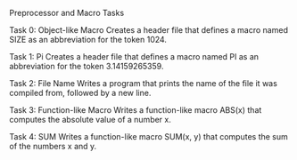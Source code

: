 Preprocessor and Macro Tasks

Task 0: Object-like Macro
Creates a header file that defines a macro named SIZE as an abbreviation for the token 1024.

Task 1: Pi
Creates a header file that defines a macro named PI as an abbreviation for the token 3.14159265359.

Task 2: File Name
Writes a program that prints the name of the file it was compiled from, followed by a new line.

Task 3: Function-like Macro
Writes a function-like macro ABS(x) that computes the absolute value of a number x.

Task 4: SUM
Writes a function-like macro SUM(x, y) that computes the sum of the numbers x and y.
